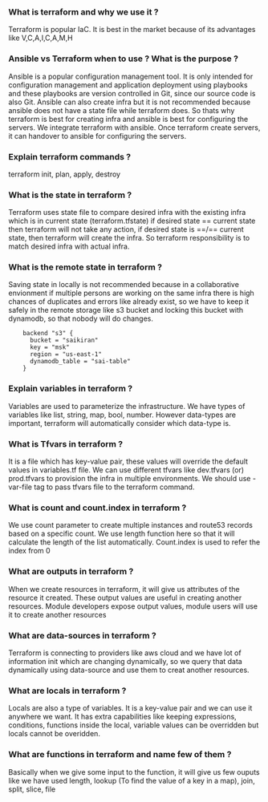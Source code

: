 ### What is terraform and why we use it ?
Terraform is popular IaC. It is best in the market because of its advantages like V,C,A,I,C,A,M,H

### Ansible vs Terraform when to use ? What is the purpose ?
Ansible is a popular configuration management tool. It is only intended for configuration management and application deployment using playbooks and these playbooks are version controlled in Git, since our source code is also Git. Ansible can also create infra but it is not recommended because ansible does not have a state file while terraform does. So thats why terraform is best for creating infra and ansible is best for configuring the servers. We integrate terraform with ansible. Once terraform create servers, it can handover to ansible for configuring the servers.

### Explain terraform commands ?
terraform init, plan, apply, destroy 

### What is the state in terraform ?
Terraform uses state file to compare desired infra with the existing infra which is in current state (terraform.tfstate) if desired state == current state then terraform will not take any action, if desired state is ==/== current state, then terraform will create the infra. So terraform responsibility is to match desired infra with actual infra.

### What is the remote state in terraform ?
Saving state in locally is not recommended because in a collaborative envionment if multiple persons are working on the same infra there is high chances of duplicates and errors like already exist, so we have to keep it safely in the remote storage like s3 bucket and locking this bucket with dynamodb, so that nobody will do changes.

        backend "s3" {
          bucket = "saikiran"
          key = "msk"
          region = "us-east-1"
          dynamodb_table = "sai-table"
        }

### Explain variables in terraform ?
Variables are used to parameterize the infrastructure. We have types of variables like list, string, map, bool, number. However data-types are important, terraform will automatically consider which data-type is.

### What is Tfvars in terraform ?
It is a file which has key-value pair, these values will override the default values in variables.tf file. We can use different tfvars like dev.tfvars (or) prod.tfvars to provision the infra in multiple environments. We should use -var-file tag to pass tfvars file to the terraform command.

### What is count and count.index in terraform ?
We use count parameter to create multiple instances and route53 records based on a specific count. We use length function here so that it will calculate the length of the list automatically. Count.index is used to refer the index from 0

### What are outputs in terraform ?
When we create resources in terraform, it will give us attributes of the resource it created. These output values are useful in creating another resources. Module developers expose output values, module users will use it to create another resources

### What are data-sources in terraform ?
Terraform is connecting to providers like aws cloud and we have lot of information init which are changing dynamically, so we query that data dynamically using data-source and use them to creat another resources.

### What are locals in terraform ?
Locals are also a type of variables. It is a key-value pair and we can use it anywhere we want. It has extra capabilities like keeping expressions, conditions, functions inside the local, variable values can be overridden but locals cannot be overidden.

### What are functions in terraform and name few of them ?
Basically when we give some input to the function, it will give us few ouputs like we have used length, lookup (To find the value of a key in a map), join, split, slice, file
